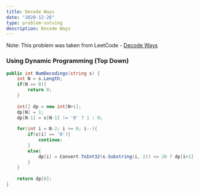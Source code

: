 ```yaml
---
title: Decode Ways
date: "2020-12-26"
type: problem-solving
description: Decode Ways
---
```


Note: This problem was taken from LeetCode - [Decode Ways](https://leetcode.com/problems/decode-ways/)

### Using Dynamic Programming (Top Down)

```csharp
public int NumDecodings(string s) {
	int N = s.Length;
	if(N == 0){
		return 0;
	}
	
	int[] dp = new int[N+1];
	dp[N] = 1;
	dp[N-1] = s[N-1] != '0' ? 1 : 0;
	
	for(int i = N-2; i >= 0; i--){
		if(s[i] == '0'){
			continue;
		}
		else{
			dp[i] = Convert.ToInt32(s.Substring(i, 2)) <= 26 ? dp[i+1] + dp[i+2] : dp[i+1];                
		}
	}
	
	return dp[0];
}
```
